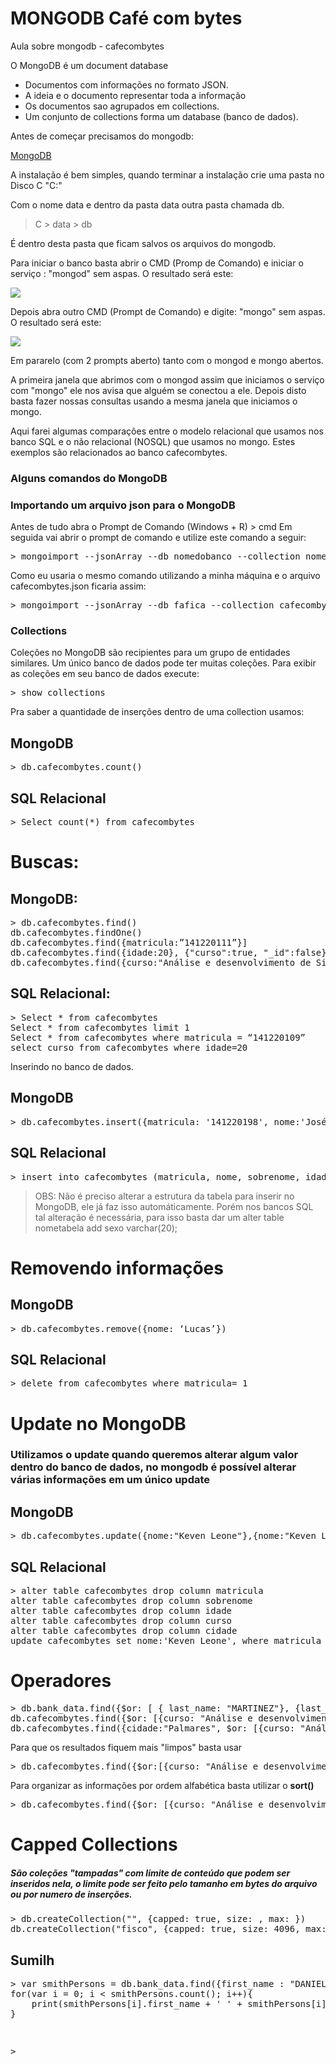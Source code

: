 ﻿# MONGODB Café com bytes
Aula sobre mongodb - cafecombytes

O MongoDB é um document database 

* Documentos com informações no formato JSON. 
* A ideia e o documento representar toda a informação
* Os documentos sao agrupados em collections.
* Um conjunto de collections forma um database (banco de dados).

Antes de começar precisamos do mongodb:

<a href="https://www.mongodb.com/">MongoDB</a>

A instalação é bem simples, quando terminar a instalação crie uma pasta no Disco C "C:\" 

Com o nome data e dentro da pasta data outra pasta chamada db.
> C > data > db

É dentro desta pasta que ficam salvos os arquivos do mongodb.

Para iniciar o banco basta abrir o CMD (Promp de Comando) e iniciar o serviço : "mongod" sem aspas.
O resultado será este:

 <img src="https://github.com/kevenleone/mongodb/blob/master/screenshots/1.jpg">
 
 

Depois abra outro CMD (Prompt de Comando) e digite: "mongo" sem aspas.
O resultado será este:

 <img src="https://github.com/kevenleone/mongodb/blob/master/screenshots/2.jpg">

Em pararelo (com 2 prompts aberto) tanto com o mongod e mongo abertos.

A primeira janela que abrimos com o mongod assim que iniciamos o serviço com "mongo" ele nos avisa que alguém se conectou a ele.
Depois disto basta fazer nossas consultas usando a mesma janela que iniciamos o mongo.

Aqui farei algumas comparações entre o modelo relacional que usamos nos banco SQL e o não relacional (NOSQL) que usamos no mongo. Estes exemplos são relacionados ao banco cafecombytes.

<h3> Alguns comandos do MongoDB </h3>

<h3> Importando um arquivo json para o MongoDB </h3>

Antes de tudo abra o Prompt de Comando (Windows + R) > cmd 
Em seguida vai abrir o prompt de comando e utilize este comando a seguir:

<div class="highlight highlight-source-shell"><pre><span class="pl-k">&gt;</span> <span class="pl-en">mongoimport --jsonArray --db nomedobanco --collection nomedacollection [caminho]\nomearquivo.json
</pre></div>

Como eu usaria o mesmo comando utilizando a minha máquina e o arquivo cafecombytes.json ficaria assim:

<div class="highlight highlight-source-shell"><pre><span class="pl-k">&gt;</span> <span class="pl-en">mongoimport --jsonArray --db fafica --collection cafecombytes E:\git\mongo\mongodb\cafecombytes.json</pre></div>

<h3>Collections</h3>

Coleções no MongoDB são recipientes para um grupo de entidades similares. Um único banco de dados pode ter muitas coleções. Para exibir as coleções em seu banco de dados execute:

<div class="highlight highlight-source-shell"><pre><span class="pl-k">&gt;</span> <span class="pl-en">show collections
</pre></div>

Pra saber a quantidade de inserções dentro de uma collection usamos:
<h2> MongoDB </h2>
<div class="highlight highlight-source-shell"><pre><span class="pl-k">&gt;</span> <span class="pl-en">db.cafecombytes.count()
</pre></div>

<h2> SQL Relacional </h2>
<div class="highlight highlight-source-shell"><pre><span class="pl-k">&gt;</span> <span class="pl-en">Select count(*) from cafecombytes
</pre></div>

<h1>Buscas:</h1>

<h2>MongoDB:</h2>

<div class="highlight highlight-source-shell"><pre><span class="pl-k">&gt;</span> <span class="pl-en">db.cafecombytes.find()
db.cafecombytes.findOne()
db.cafecombytes.find({matricula:”141220111”}]
db.cafecombytes.find({idade:20}, {"curso":true, "_id":false})
db.cafecombytes.find({curso:"Análise e desenvolvimento de Sistemas"}, {"nome":true, "curso":true, "idade":true, "_id":false}).pretty().count()
</pre></div>

<h2>SQL Relacional:</h2>
<div class="highlight highlight-source-shell"><pre><span class="pl-k">&gt;</span> <span class="pl-en">Select * from cafecombytes
Select * from cafecombytes limit 1
Select * from cafecombytes where matricula = “141220109”
select curso from cafecombytes where idade=20
</pre></div>

Inserindo no banco de dados.
<h2> MongoDB</h2>
<div class="highlight highlight-source-shell"><pre><span class="pl-k">&gt;</span> <span class="pl-en">db.cafecombytes.insert({matricula: '141220198', nome:'José', sobrenome: 'Loureiro', idade:'20', curso: 'Análise e desenvolvimento de Sistemas', cidade:'Catende'})
</pre></div>

<h2>SQL Relacional </h2>
<div class="highlight highlight-source-shell"><pre><span class="pl-k">&gt;</span> <span class="pl-en">insert into cafecombytes (matricula, nome, sobrenome, idade, curso, cidade) values (141220198, 'José', 'Loureiro', 20, 'Análise e desenvolvimento de Sistemas', 'Catende');
</pre></div>

> OBS: Não é preciso alterar a estrutura da tabela para inserir no MongoDB, ele já faz isso automáticamente. Porém nos bancos SQL tal alteração é necessária, para isso basta dar um alter table nometabela add sexo varchar(20);

<h1> Removendo informações </h2>
<h2> MongoDB </h2>
<div class="highlight highlight-source-shell"><pre><span class="pl-k">&gt;</span> <span class="pl-en">db.cafecombytes.remove({nome: ‘Lucas’})
</pre></div>


<h2> SQL Relacional </h2>

<div class="highlight highlight-source-shell"><pre><span class="pl-k">&gt;</span> <span class="pl-en">delete from cafecombytes where matricula= 1
</pre></div>


<h1> Update no MongoDB </h1>
<h3> Utilizamos o update quando queremos alterar algum valor dentro do banco de dados, no mongodb é possível alterar várias informações em um único update </h3>

<h2>MongoDB</h2>
<div class="highlight highlight-source-shell"><pre><span class="pl-k">&gt;</span> <span class="pl-en">db.cafecombytes.update({nome:"Keven Leone"},{nome:"Keven Leone dos Santos"})
</pre></div>
<h2> SQL Relacional </h2>

<div class="highlight highlight-source-shell"><pre><span class="pl-k">&gt;</span> <span class="pl-en">alter table cafecombytes drop column matricula
alter table cafecombytes drop column sobrenome
alter table cafecombytes drop column idade
alter table cafecombytes drop column curso
alter table cafecombytes drop column cidade
update cafecombytes set nome:'Keven Leone', where matricula = '141220109';
</pre></div>

<h1> Operadores </h1>
<div class="highlight highlight-source-shell"><pre><span class="pl-k">&gt;</span> <span class="pl-en">db.bank_data.find({$or: [ { last_name: "MARTINEZ"}, {last_name: "SMITH"} ]})
db.cafecombytes.find({$or: [{curso: "Análise e desenvolvimento de Sistemas"},{curso:"Administração"}]})
db.cafecombytes.find({cidade:"Palmares", $or: [{curso: "Análise e desenvolvimento de Sistemas"},{curso:"Administração"}]}).pretty()
</pre></div>

Para que os resultados fiquem mais "limpos" basta usar
<div class="highlight highlight-source-shell"><pre><span class="pl-k">&gt;</span> <span class="pl-en">db.cafecombytes.find({$or:[{curso: "Análise e desenvolvimento de Sistemas"},{curso:"Administração"} ]}, {nome: 1, sobrenome: 1})
</pre></div>

<p> Para organizar as informações por ordem alfabética basta utilizar o <b>sort()</b></p>

<div class="highlight highlight-source-shell"><pre><span class="pl-k">&gt;</span> <span class="pl-en">db.cafecombytes.find({$or: [{curso: "Análise e desenvolvimento de Sistemas"},{curso:"Administração"}).sort({nome: 1 })
</pre></div>


<h1> Capped Collections </h1>
<h5> São coleções "tampadas" com limite de conteúdo que podem ser inseridos nela, o limite pode ser feito pelo tamanho em bytes do arquivo ou por numero de inserções. </h5>

<div class="highlight highlight-source-shell"><pre><span class="pl-k">&gt;</span> <span class="pl-en">db.createCollection("<collection>", {capped: true, size: <tamanho-em-bytes>, max: <número-de-documentos>})
db.createCollection("fisco", {capped: true, size: 4096, max: 10})
</pre></div>



<h2> Sumilh </h2>
<div class="highlight highlight-source-shell"><pre><span class="pl-k">&gt;</span> <span class="pl-en">var smithPersons = db.bank_data.find({first_name : "DANIEL"}, {first_name : 1, last_name: 1});
for(var i = 0; i < smithPersons.count(); i++){ 
    print(smithPersons[i].first_name + ' ' + smithPersons[i].last_name );
}

</pre></div>

<div class="highlight highlight-source-shell"><pre><span class="pl-k">&gt;</span> <span class="pl-en">

</pre></div>

